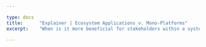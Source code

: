 ```yaml
---

type: docs
title:      "Explainer | Ecosystem Applications v. Mono-Platforms"
excerpt:    "When is it more beneficial for stakeholders within a system to roll their own platform?"

---
```


